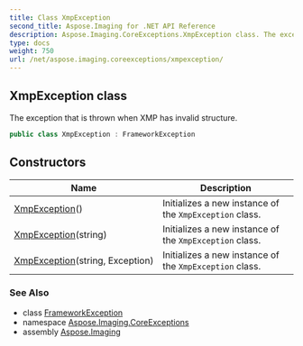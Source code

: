 ```yaml
---
title: Class XmpException
second_title: Aspose.Imaging for .NET API Reference
description: Aspose.Imaging.CoreExceptions.XmpException class. The exception that is thrown when XMP has invalid structure
type: docs
weight: 750
url: /net/aspose.imaging.coreexceptions/xmpexception/
---
```

## XmpException class

The exception that is thrown when XMP has invalid structure.

```csharp
public class XmpException : FrameworkException
```

## Constructors

| Name | Description |
| --- | --- |
| [XmpException](xmpexception/#constructor)() | Initializes a new instance of the `XmpException` class. |
| [XmpException](xmpexception/#constructor_1)(string) | Initializes a new instance of the `XmpException` class. |
| [XmpException](xmpexception/#constructor_2)(string, Exception) | Initializes a new instance of the `XmpException` class. |

### See Also

* class [FrameworkException](../frameworkexception/)
* namespace [Aspose.Imaging.CoreExceptions](../../aspose.imaging.coreexceptions/)
* assembly [Aspose.Imaging](../../)


